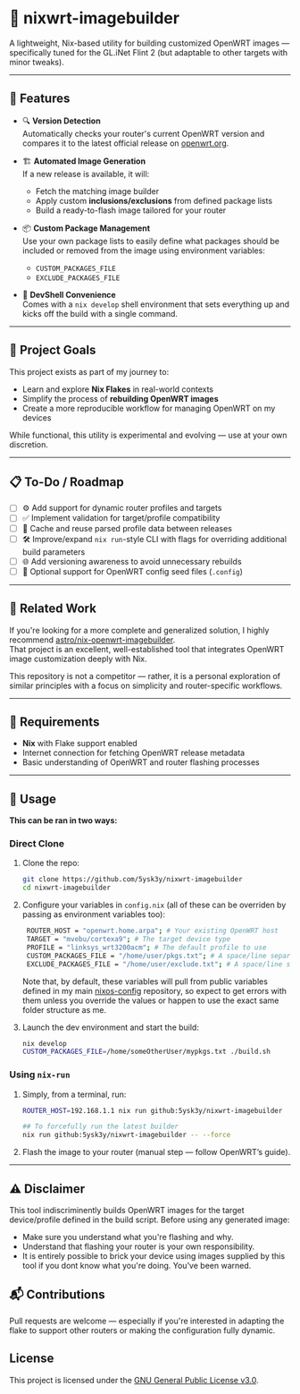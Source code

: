 # 🔧 nixwrt-imagebuilder

A lightweight, Nix-based utility for building customized OpenWRT images — specifically tuned for the GL.iNet Flint 2 (but adaptable to other targets with minor tweaks).

---

## 🚀 Features

- 🔍 **Version Detection**  
  Automatically checks your router's current OpenWRT version and compares it to the latest official release on [openwrt.org](https://downloads.openwrt.org/releases).

- 🏗️ **Automated Image Generation**   
  If a new release is available, it will:
  - Fetch the matching image builder
  - Apply custom **inclusions/exclusions** from defined package lists
  - Build a ready-to-flash image tailored for your router

- 📦 **Custom Package Management**  
  Use your own package lists to easily define what packages should be included or removed from the image using environment variables:
  - `CUSTOM_PACKAGES_FILE`
  - `EXCLUDE_PACKAGES_FILE`

- 🧪 **DevShell Convenience**  
  Comes with a `nix develop` shell environment that sets everything up and kicks off the build with a single command.

---

## 📂 Project Goals

This project exists as part of my journey to:

- Learn and explore **Nix Flakes** in real-world contexts
- Simplify the process of **rebuilding OpenWRT images**
- Create a more reproducible workflow for managing OpenWRT on my devices

While functional, this utility is experimental and evolving — use at your own discretion.

---

## 📋 To-Do / Roadmap

- [ ] ⚙️ Add support for dynamic router profiles and targets
- [ ] ✅ Implement validation for target/profile compatibility
- [ ] 🧠 Cache and reuse parsed profile data between releases
- [ ] 🛠️ Improve/expand `nix run`-style CLI with flags for overriding additional build parameters
- [ ] 🌐 Add versioning awareness to avoid unnecessary rebuilds
- [ ] 🧾 Optional support for OpenWRT config seed files (`.config`)

---

## 🧭 Related Work

If you're looking for a more complete and generalized solution, I highly recommend [astro/nix-openwrt-imagebuilder](https://github.com/astro/nix-openwrt-imagebuilder).  
That project is an excellent, well-established tool that integrates OpenWRT image customization deeply with Nix.

This repository is not a competitor — rather, it is a personal exploration of similar principles with a focus on simplicity and router-specific workflows.

---

## 🔧 Requirements

- **Nix** with Flake support enabled
- Internet connection for fetching OpenWRT release metadata
- Basic understanding of OpenWRT and router flashing processes

---

## 📌 Usage

**This can be ran in two ways:**

### Direct Clone

1. Clone the repo:
   ```bash
   git clone https://github.com/5ysk3y/nixwrt-imagebuilder
   cd nixwrt-imagebuilder
   ```
   
2. Configure your variables in `config.nix` (all of these can be overriden by passing as environment variables too):
   ```bash
    ROUTER_HOST = "openwrt.home.arpa"; # Your existing OpenWRT host
    TARGET = "mvebu/cortexa9"; # The target device type
    PROFILE = "linksys_wrt3200acm"; # The default profile to use
    CUSTOM_PACKAGES_FILE = "/home/user/pkgs.txt"; # A space/line separated list of packages to include
    EXCLUDE_PACKAGES_FILE = "/home/user/exclude.txt"; # A space/line separated list of packages to exclude
   ```
   
   Note that, by default, these variables will pull from public variables defined in my main [nixos-config](https://github.com/5ysk3y/nixos-config) repository, so expect to get errors with them unless you override the values or happen to use the exact same folder structure as me.

3. Launch the dev environment and start the build:
    ```bash
    nix develop
    CUSTOM_PACKAGES_FILE=/home/someOtherUser/mypkgs.txt ./build.sh
    ```

### Using `nix-run`
    
1. Simply, from a terminal, run:
    ``` bash
    ROUTER_HOST=192.168.1.1 nix run github:5ysk3y/nixwrt-imagebuilder
    
    ## To forcefully run the latest builder
    nix run github:5ysk3y/nixwrt-imagebuilder -- --force
    ```
    
2. Flash the image to your router (manual step — follow OpenWRT’s guide).

---

## ⚠️ Disclaimer

This tool indiscriminently builds OpenWRT images for the target device/profile defined in the build script. Before using any generated image:
- Make sure you understand what you're flashing and why.
- Understand that flashing your router is your own responsibility.
- It is entirely possible to brick your device using images supplied by this tool if you dont know what you're doing. You’ve been warned.

## 📬 Contributions

Pull requests are welcome — especially if you're interested in adapting the flake to support other routers or making the configuration fully dynamic.

## License

This project is licensed under the [GNU General Public License v3.0](LICENSE).
